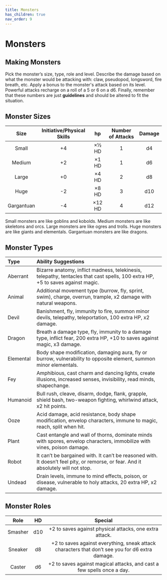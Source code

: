 ```yaml
---
title: Monsters
has_children: true
nav_order: 9	
---
```


# Monsters

## Making Monsters
Pick the monster’s size, type, role and level. Describe the damage based on what the monster would be attacking with: claw, pseudopod, longsword, fire breath, etc. Apply a bonus to the monster's attack based on its level. Powerful attacks recharge on a roll of a 5 or 6 on a d6. Finally, remember that these numbers are just **guidelines** and should be altered to fit the situation.

## Monster Sizes

| Size       | Initiative/Physical Skills | hp     | Number of Attacks | Damage |
|:----------:|:--------------------------:|:------:|:-----------------:|:------:|
| Small      | +4                         | ×½ HD  | 1                 | d4     |
| Medium     | +2                         | ×1 HD  | 1                 | d6     |
| Large      | +0                         | ×4 HD  | 2                 | d8     |
| Huge       | -2                         | ×8 HD  | 3                 | d10    |
| Gargantuan | -4                         | ×12 HD | 4                 | d12    |

Small monsters are like goblins and kobolds. Medium monsters are like skeletons and orcs. Large monsters are like ogres and trolls. Huge monsters are like giants and elementals. Gargantuan monsters are like dragons.

## Monster Types

| Type      | Ability Suggestions                                                                                                                |
|:----------|:-----------------------------------------------------------------------------------------------------------------------------------|
| Aberrant  | Bizarre anatomy, inflict madness, telekinesis, telepathy, tentacles that cast spells, 100 extra HP, +5 to saves against magic.     |
| Animal    | Additional movement type (burrow, fly, sprint, swim), charge, overrun, trample, x2 damage with natural weapons.                    |
| Devil     | Banishment, fly, immunity to fire, summon minor devils, telepathy, teleportation, 100 extra HP, x2 damage.                         |
| Dragon    | Breath a damage type, fly, immunity to a damage type, inflict fear, 200 extra HP, +10 to saves against magic, x3 damage.           |
| Elemental | Body shape modification, damaging aura, fly or burrow, vulnerability to opposite element, summon minor elementals.                 |
| Fey       | Amphibious, cast charm and dancing lights, create illusions, increased senses, invisibility, read minds, shapechange.              |
| Humanoid  | Bull rush, cleave, disarm, dodge, flank, grapple, shield bash, two-weapon fighting, whirlwind attack, x2 hit points.               |
| Ooze      | Acid damage, acid resistance, body shape modification, envelop characters, immune to magic, reach, split when hit.                 |
| Plant     | Cast entangle and wall of thorns, dominate minds with spores, envelop characters, immobilize with vines, poison damage.            |
| Robot     | It can’t be bargained with. It can’t be reasoned with. It doesn’t feel pity, or remorse, or fear. And it absolutely will not stop. |
| Undead    | Drain levels, immune to mind effects, poison, or disease, vulnerable to holy attacks, 20 extra HP, x2 damage.                      |

## Monster Roles

| Role    | HD  | Special                                                                                         |
|:-------:|:---:|:-----------------------------------------------------------------------------------------------:|
| Smasher | d10 | +2 to saves against physical attacks, one extra attack.                                         |
| Sneaker | d8  | +2 to saves against everything, sneak attack characters that don’t see you for d6 extra damage. |
| Caster  | d6  | +2 to saves against magical attacks, and cast a few spells once a day.                          |
